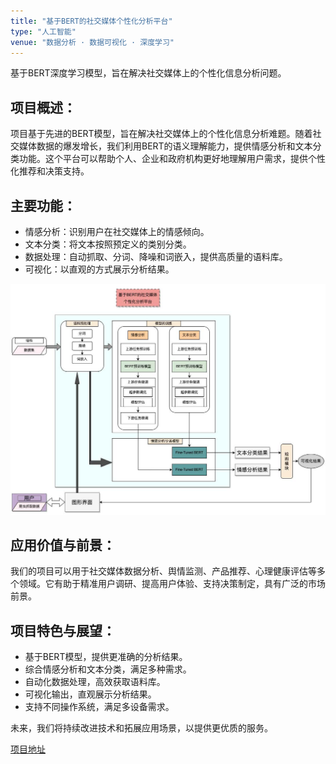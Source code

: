 ```yaml
---
title: "基于BERT的社交媒体个性化分析平台"
type: "人工智能"
venue: "数据分析 · 数据可视化 · 深度学习"
---
```


基于BERT深度学习模型，旨在解决社交媒体上的个性化信息分析问题。

项目概述：
---
项目基于先进的BERT模型，旨在解决社交媒体上的个性化信息分析难题。随着社交媒体数据的爆发增长，我们利用BERT的语义理解能力，提供情感分析和文本分类功能。这个平台可以帮助个人、企业和政府机构更好地理解用户需求，提供个性化推荐和决策支持。

主要功能：
---
- 情感分析：识别用户在社交媒体上的情感倾向。
- 文本分类：将文本按照预定义的类别分类。
- 数据处理：自动抓取、分词、降噪和词嵌入，提供高质量的语料库。
- 可视化：以直观的方式展示分析结果。

<div align="center">
    <img src='/images/bert.jpg'>
</div>

应用价值与前景：
---
我们的项目可以用于社交媒体数据分析、舆情监测、产品推荐、心理健康评估等多个领域。它有助于精准用户调研、提高用户体验、支持决策制定，具有广泛的市场前景。

项目特色与展望：
---
- 基于BERT模型，提供更准确的分析结果。
- 综合情感分析和文本分类，满足多种需求。
- 自动化数据处理，高效获取语料库。
- 可视化输出，直观展示分析结果。
- 支持不同操作系统，满足多设备需求。

未来，我们将持续改进技术和拓展应用场景，以提供更优质的服务。

[项目地址](https://github.com/jin-taiyu/Bnalyser.git)